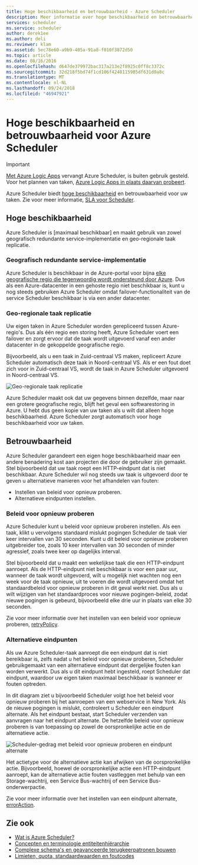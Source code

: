 ```yaml
---
title: Hoge beschikbaarheid en betrouwbaarheid - Azure Scheduler
description: Meer informatie over hoge beschikbaarheid en betrouwbaarheid in Azure Scheduler
services: scheduler
ms.service: scheduler
author: derek1ee
ms.author: deli
ms.reviewer: klam
ms.assetid: 5ec78e60-a9b9-405a-91a8-f010f3872d50
ms.topic: article
ms.date: 08/16/2016
ms.openlocfilehash: d647de379972bac317a213e2f8925c0ff8c3372c
ms.sourcegitcommit: 32d218f5bd74f1cd106f4248115985df631d0a8c
ms.translationtype: MT
ms.contentlocale: nl-NL
ms.lasthandoff: 09/24/2018
ms.locfileid: "46947921"
---
```

# <a name="high-availability-and-reliability-for-azure-scheduler"></a>Hoge beschikbaarheid en betrouwbaarheid voor Azure Scheduler

> [!IMPORTANT]
> [Met Azure Logic Apps](../logic-apps/logic-apps-overview.md) vervangt Azure Scheduler, is buiten gebruik gesteld. Voor het plannen van taken, [Azure Logic Apps in plaats daarvan probeert](../scheduler/migrate-from-scheduler-to-logic-apps.md). 

Azure Scheduler biedt [hoge beschikbaarheid](https://docs.microsoft.com/azure/architecture/guide/pillars#availability) en betrouwbaarheid voor uw taken. Zie voor meer informatie, [SLA voor Scheduler](https://azure.microsoft.com/support/legal/sla/scheduler).

## <a name="high-availability"></a>Hoge beschikbaarheid

Azure Scheduler is [maximaal beschikbaar] en maakt gebruik van zowel geografisch redundante service-implementatie en geo-regionale taak replicatie.

### <a name="geo-redundant-service-deployment"></a>Geografisch redundante service-implementatie

Azure Scheduler is beschikbaar in de Azure-portal voor bijna [elke geografische regio die tegenwoordig wordt ondersteund door Azure](https://azure.microsoft.com/global-infrastructure/regions/#services). Dus als een Azure-datacenter in een gehoste regio niet beschikbaar is, kunt u nog steeds gebruiken Azure Scheduler omdat failover-functionaliteit van de service Scheduler beschikbaar is via een ander datacenter.

### <a name="geo-regional-job-replication"></a>Geo-regionale taak replicatie

Uw eigen taken in Azure Scheduler worden gerepliceerd tussen Azure-regio's. Dus als één regio een storing heeft, Azure Scheduler voert een failover en zorgt ervoor dat de taak wordt uitgevoerd vanaf een ander datacenter in de gekoppelde geografische regio.

Bijvoorbeeld, als u een taak in Zuid-centraal VS maken, repliceert Azure Scheduler automatisch deze taak in Noord-centraal VS. Als er een fout doet zich voor in Zuid-centraal VS, wordt de taak in Azure Scheduler uitgevoerd in Noord-centraal VS. 

![Geo-regionale taak replicatie](./media/scheduler-high-availability-reliability/scheduler-high-availability-reliability-image1.png)

Azure Scheduler maakt ook dat uw gegevens binnen dezelfde, maar naar een grotere geografische regio, blijft het geval een softwarestoring in Azure. U hebt dus geen kopie van uw taken als u wilt dat alleen hoge beschikbaarheid. Azure Scheduler zorgt automatisch voor hoge beschikbaarheid voor uw taken.

## <a name="reliability"></a>Betrouwbaarheid

Azure Scheduler garandeert een eigen hoge beschikbaarheid maar een andere benadering kost aan projecten die door de gebruiker zijn gemaakt. Stel bijvoorbeeld dat uw taak roept een HTTP-eindpunt dat is niet beschikbaar. Azure Scheduler wil nog steeds uw taak is uitgevoerd door te geven u alternatieve manieren voor het afhandelen van fouten: 

* Instellen van beleid voor opnieuw proberen.
* Alternatieve eindpunten instellen.

<a name="retry-policies"></a>

### <a name="retry-policies"></a>Beleid voor opnieuw proberen

Azure Scheduler kunt u beleid voor opnieuw proberen instellen. Als een taak, klikt u vervolgens standaard mislukt pogingen Scheduler de taak vier keer intervallen van 30 seconden. Kunt u dit beleid voor opnieuw proberen uitgebreider toe, zoals 10 keer intervallen van 30 seconden of minder agressief, zoals twee keer op dagelijks interval.

Stel bijvoorbeeld dat u maakt een wekelijkse taak die een HTTP-eindpunt aanroept. Als de HTTP-eindpunt niet beschikbaar is voor een paar uur, wanneer de taak wordt uitgevoerd, wilt u mogelijk niet wachten nog een week voor de taak opnieuw, uit te voeren die wordt uitgevoerd omdat het standaardbeleid voor opnieuw proberen in dit geval werkt niet. Dus als u wilt wijzigen van het standaardproces voor nieuwe pogingen-beleid, zodat nieuwe pogingen is gebeurd, bijvoorbeeld elke drie uur in plaats van elke 30 seconden. 

Zie voor meer informatie over het instellen van een beleid voor opnieuw proberen, [retryPolicy](scheduler-concepts-terms.md#retrypolicy).

### <a name="alternate-endpoints"></a>Alternatieve eindpunten

Als uw Azure Scheduler-taak aanroept die een eindpunt dat is niet bereikbaar is, zelfs nadat u het beleid voor opnieuw proberen, Scheduler gebruikgemaakt van een alternatieve eindpunt dat dergelijke fouten kan worden verwerkt. Dus als u dit eindpunt hebt ingesteld, roept Scheduler dat eindpunt, waardoor uw eigen taken maximaal beschikbaar is wanneer er fouten optreden.

In dit diagram ziet u bijvoorbeeld Scheduler volgt hoe het beleid voor opnieuw proberen bij het aanroepen van een webservice in New York. Als de nieuwe pogingen is mislukt, controleert u Scheduler een eindpunt alternate. Als het eindpunt bestaat, start Scheduler verzenden van aanvragen naar het eindpunt alternate. De hetzelfde beleid voor opnieuw proberen is van toepassing op zowel de oorspronkelijke actie en de alternatieve actie.

![Scheduler-gedrag met beleid voor opnieuw proberen en eindpunt alternate](./media/scheduler-high-availability-reliability/scheduler-high-availability-reliability-image2.png)

Het actietype voor de alternatieve actie kan afwijken van de oorspronkelijke actie. Bijvoorbeeld, hoewel de oorspronkelijke actie een HTTP-eindpunt aanroept, kan de alternatieve actie fouten vastleggen met behulp van een Storage-wachtrij, een Service Bus-wachtrij of een Service Bus-onderwerpactie.

Zie voor meer informatie over het instellen van een eindpunt alternate, [errorAction](scheduler-concepts-terms.md#error-action).

## <a name="see-also"></a>Zie ook

* [Wat is Azure Scheduler?](scheduler-intro.md)
* [Concepten en terminologie entiteitenhiërarchie](scheduler-concepts-terms.md)
* [Complexe schema's en geavanceerde terugkeerpatronen bouwen](scheduler-advanced-complexity.md)
* [Limieten, quota, standaardwaarden en foutcodes](scheduler-limits-defaults-errors.md)
